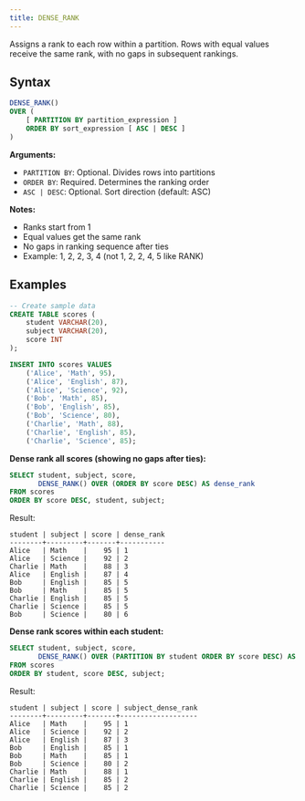 ```yaml
---
title: DENSE_RANK
---
```


Assigns a rank to each row within a partition. Rows with equal values receive the same rank, with no gaps in subsequent rankings.

## Syntax

```sql
DENSE_RANK() 
OVER (
    [ PARTITION BY partition_expression ]
    ORDER BY sort_expression [ ASC | DESC ]
)
```

**Arguments:**
- `PARTITION BY`: Optional. Divides rows into partitions
- `ORDER BY`: Required. Determines the ranking order
- `ASC | DESC`: Optional. Sort direction (default: ASC)

**Notes:**
- Ranks start from 1
- Equal values get the same rank
- No gaps in ranking sequence after ties
- Example: 1, 2, 2, 3, 4 (not 1, 2, 2, 4, 5 like RANK)

## Examples

```sql
-- Create sample data
CREATE TABLE scores (
    student VARCHAR(20),
    subject VARCHAR(20),
    score INT
);

INSERT INTO scores VALUES
    ('Alice', 'Math', 95),
    ('Alice', 'English', 87),
    ('Alice', 'Science', 92),
    ('Bob', 'Math', 85),
    ('Bob', 'English', 85),
    ('Bob', 'Science', 80),
    ('Charlie', 'Math', 88),
    ('Charlie', 'English', 85),
    ('Charlie', 'Science', 85);
```

**Dense rank all scores (showing no gaps after ties):**

```sql
SELECT student, subject, score,
       DENSE_RANK() OVER (ORDER BY score DESC) AS dense_rank
FROM scores
ORDER BY score DESC, student, subject;
```

Result:
```
student | subject | score | dense_rank
--------+---------+-------+-----------
Alice   | Math    |    95 | 1
Alice   | Science |    92 | 2
Charlie | Math    |    88 | 3
Alice   | English |    87 | 4
Bob     | English |    85 | 5
Bob     | Math    |    85 | 5
Charlie | English |    85 | 5
Charlie | Science |    85 | 5
Bob     | Science |    80 | 6
```

**Dense rank scores within each student:**

```sql
SELECT student, subject, score,
       DENSE_RANK() OVER (PARTITION BY student ORDER BY score DESC) AS subject_dense_rank
FROM scores
ORDER BY student, score DESC, subject;
```

Result:
```
student | subject | score | subject_dense_rank
--------+---------+-------+-------------------
Alice   | Math    |    95 | 1
Alice   | Science |    92 | 2
Alice   | English |    87 | 3
Bob     | English |    85 | 1
Bob     | Math    |    85 | 1
Bob     | Science |    80 | 2
Charlie | Math    |    88 | 1
Charlie | English |    85 | 2
Charlie | Science |    85 | 2
```

